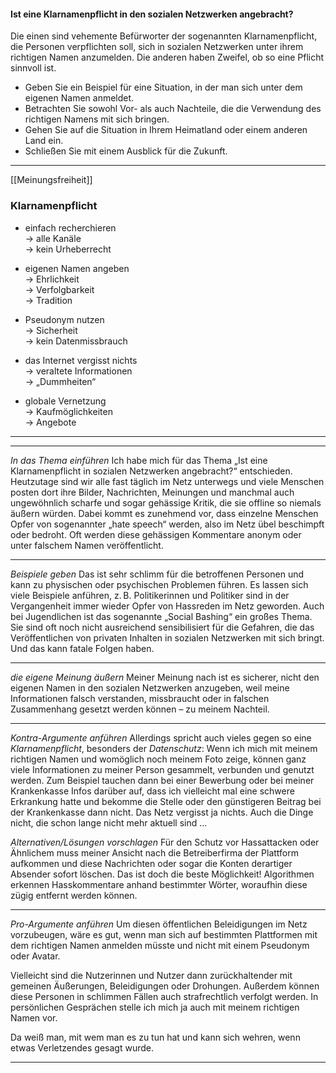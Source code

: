 #### **Ist eine Klarnamenpflicht in den sozialen Netzwerken angebracht?**
Die einen sind vehemente Befürworter der sogenannten Klarnamenpflicht, die Personen verpflichten soll, sich in sozialen Netzwerken unter ihrem richtigen Namen anzumelden. Die anderen haben Zweifel, ob so eine Pflicht sinnvoll ist.
- Geben Sie ein Beispiel für eine Situation, in der man sich unter dem eigenen Namen anmeldet.
- Betrachten Sie sowohl Vor- als auch Nachteile, die die Verwendung des richtigen Namens mit sich bringen.
- Gehen Sie auf die Situation in Ihrem Heimatland oder einem anderen Land ein.
- Schließen Sie mit einem Ausblick für die Zukunft.

---

[[Meinungsfreiheit]]
### Klarnamenpflicht

- einfach recherchieren  
  → alle Kanäle  
  → kein Urheberrecht

- eigenen Namen angeben  
  → Ehrlichkeit  
  → Verfolgbarkeit  
  → Tradition

- Pseudonym nutzen  
  → Sicherheit  
  → kein Datenmissbrauch

- das Internet vergisst nichts  
  → veraltete Informationen  
  → „Dummheiten“

- globale Vernetzung  
  → Kaufmöglichkeiten  
  → Angebote

---
---

*In das Thema einführen*
Ich habe mich für das Thema „Ist eine Klarnamenpflicht in sozialen Netzwerken angebracht?“ entschieden. Heutzutage sind wir alle fast täglich im Netz unterwegs und viele Menschen posten dort ihre Bilder, Nachrichten, Meinungen und manchmal auch ungewöhnlich scharfe und sogar gehässige Kritik, die sie offline so niemals äußern würden. Dabei kommt es zunehmend vor, dass einzelne Menschen Opfer von sogenannter „hate speech“ werden, also im Netz übel beschimpft oder bedroht. Oft werden diese gehässigen Kommentare anonym oder unter falschem Namen veröffentlicht.  

---

*Beispiele geben*
Das ist sehr schlimm für die betroffenen Personen und kann zu physischen oder psychischen Problemen führen. Es lassen sich viele Beispiele anführen, z. B. Politikerinnen und Politiker sind in der Vergangenheit immer wieder Opfer von Hassreden im Netz geworden. Auch bei Jugendlichen ist das sogenannte „Social Bashing“ ein großes Thema. Sie sind oft noch nicht ausreichend sensibilisiert für die Gefahren, die das Veröffentlichen von privaten Inhalten in sozialen Netzwerken mit sich bringt. Und das kann fatale Folgen haben.  

---

*die eigene Meinung äußern*
Meiner Meinung nach ist es sicherer, nicht den eigenen Namen in den sozialen Netzwerken anzugeben, weil meine Informationen falsch verstanden, missbraucht oder in falschen Zusammenhang gesetzt werden können – zu meinem Nachteil.  

---

*Kontra-Argumente anführen*
Allerdings spricht auch vieles gegen so eine *Klarnamenpflicht*, besonders der *Datenschutz*: 
Wenn ich mich mit meinem richtigen Namen und womöglich noch meinem Foto zeige, können ganz viele Informationen zu meiner Person gesammelt, verbunden und genutzt werden. Zum Beispiel tauchen dann bei einer Bewerbung oder bei meiner Krankenkasse Infos darüber auf, dass ich vielleicht mal eine schwere Erkrankung hatte und bekomme die Stelle oder den günstigeren Beitrag bei der Krankenkasse dann nicht. Das Netz vergisst ja nichts. Auch die Dinge nicht, die schon lange nicht mehr aktuell sind ...  


*Alternativen/Lösungen vorschlagen*
Für den Schutz vor Hassattacken oder Ähnlichem muss meiner Ansicht nach die Betreiberfirma der Plattform aufkommen und diese Nachrichten oder sogar die Konten derartiger Absender sofort löschen. Das ist doch die beste Möglichkeit! Algorithmen erkennen Hasskommentare anhand bestimmter Wörter, woraufhin diese zügig entfernt werden können.  

---

*Pro-Argumente anführen*
Um diesen öffentlichen Beleidigungen im Netz vorzubeugen, wäre es gut, wenn man sich auf bestimmten Plattformen mit dem richtigen Namen anmelden müsste und nicht mit einem Pseudonym oder Avatar. 

Vielleicht sind die Nutzerinnen und Nutzer dann zurückhaltender mit gemeinen Äußerungen, Beleidigungen oder Drohungen. Außerdem können diese Personen in schlimmen Fällen auch strafrechtlich verfolgt werden. In persönlichen Gesprächen stelle ich mich ja auch mit meinem richtigen Namen vor.

Da weiß man, mit wem man es zu tun hat und kann sich wehren, wenn etwas Verletzendes gesagt wurde.  

---
